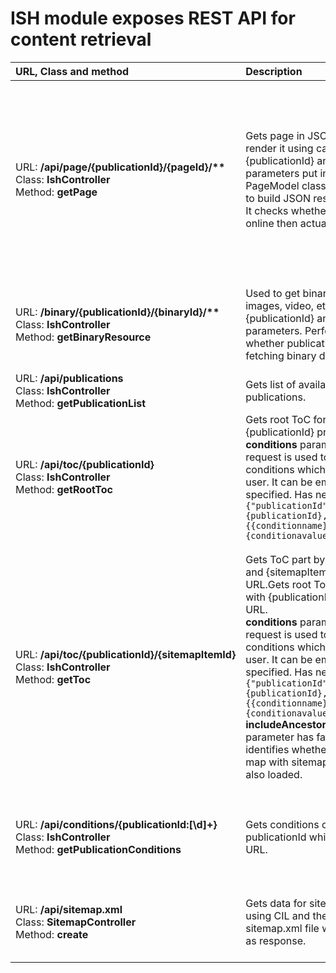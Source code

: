 # ISH module exposes REST API for content retrieval

| URL, Class and method  | Description  | Errors |
| :--- | :--- | :--- |
| <nobr>URL: <b>/api/page/{publicationId}/{pageId}/**</b></nobr><br><nobr>Class: <b>IshController</b></nobr> <br><nobr>Method: <b>getPage</b></nobr> | Gets page in JSON format to let UI render it using capabilities of React. {publicationId} and {pageId} are parameters put in URL. <br> PageModel class from DXA is used to build JSON response. <br>It checks whether publication is online then actually fetches page. | <ul><li>Response "Unable to find publication {publicaionId}" will be returned when wrong publicationId was specified. <li>"Page not found..." is returned as response when wrong pageId was specified.</ul> |
| <nobr>URL: <b>/binary/{publicationId}/{binaryId}/**</b></nobr><br><nobr>Class: <b>IshController</b></nobr> <br><nobr>Method: <b>getBinaryResource</b></nobr> | Used to get binary data such as images, video, etc for {publicationId} and {binaryId} URL parameters. Performs check whether publication online before fetching binary data. | Response with 404 page will return in case if resource could not be found (wrong publication Id, binary Id or any other reason) |
| <nobr>URL: <b>/api/publications</b></nobr><br><nobr>Class: <b>IshController</b></nobr> <br><nobr>Method: <b>getPublicationList</b></nobr> | Gets list of available online publications. | No specific errors can occur. |
| <nobr>URL: <b>/api/toc/{publicationId}</b></nobr><br><nobr>Class: <b>IshController</b></nobr> <br><nobr>Method: <b>getRootToc</b></nobr> | Gets root ToC for publication with {publicationId} provided in URL. <br><b>conditions</b> parameter of the request is used to provide conditions which where chosen by user. It can be empty or even not specified. Has next format: ```{"publicationId":{publicationId},"userConditions":{{conditionname}:{conditionavalues}}}```| Response with message "Unable to find publication {publicationId}" will be returned if wrong publicationId will be specified |
| <nobr>URL: <b>/api/toc/{publicationId}/{sitemapItemId}</b></nobr><br><nobr>Class: <b>IshController</b></nobr> <br><nobr>Method: <b>getToc</b></nobr> | Gets ToC part by {publicationId} and {sitemapItemId} provided in URL.Gets root ToC for publication with {publicationId} provided in URL. <br><b>conditions</b> parameter of the request is used to provide conditions which where chosen by user. It can be empty or even not specified. Has next format: ```{"publicationId":{publicationId},"userConditions":{{conditionname}:{conditionavalues}}}``` <br> <b>includeAncestors</b> request parameter has false or true value. It identifies whether ancestors of map with sitemapItemId should be also loaded. | <ul><li>Response "Unable to find publication {publicaionId}" will be returned when wrong publicationId was specified. <li>"Keyword '{tcmId}' in Taxonomy ''{tcmId}'' was not found." will be returned if wrong sitemapItemId will be specified</ul> |
| <nobr>URL: <b>/api/conditions/{publicationId:[\\d]+}</b></nobr><br><nobr>Class: <b>IshController</b></nobr> <br><nobr>Method: <b>getPublicationConditions</b></nobr> | Gets conditions of publication with publicationId which is specified in URL. | Response "Unable to find publication {publicaionId}" will be returned when wrong publicationId was specified. |
| <nobr>URL: <b>/api/sitemap.xml</b></nobr><br><nobr>Class: <b>SitemapController</b></nobr> <br><nobr>Method: <b>create</b></nobr> | Gets data for sitemap from UDP using CIL and then generates sitemap.xml file which is returned as response. | Timeout exception can happen. You should increase ConnectionTimeout in cd_client_conf.xml |